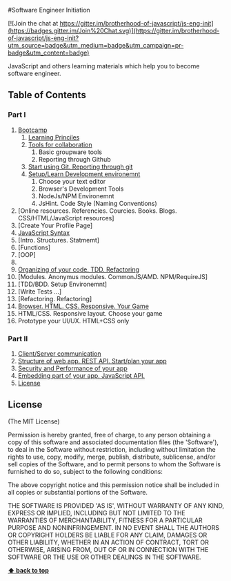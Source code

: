 #Software Engineer Initiation

[![Join the chat at https://gitter.im/brotherhood-of-javascript/js-eng-init](https://badges.gitter.im/Join%20Chat.svg)](https://gitter.im/brotherhood-of-javascript/js-eng-init?utm_source=badge&utm_medium=badge&utm_campaign=pr-badge&utm_content=badge)

JavaScript and others learning materials which help you to become software engineer.

## Table of Contents

### Part I

1. [Bootcamp](/bootcamp/) 
    1. [Learning Princiles](bootcamp/learning-principles.md)
    1. [Tools for collaboration](bootcamp/tools-for-collaboration.md)
        1. Basic groupware tools
        1. Reporting through Github
    1. [Start using Git. Reporting through git](bootcamp/StartUsingGit.md)
    1. [Setup/Learn Development environemnt](/bootcamp)
        1. Choose your text editor
        1. Browser's Development Tools 
        1. NodeJs/NPM Environemnt
        1. JsHint. Code Style (Naming Conventions)
  1. [Online resources. Referencies. Courcies. Books. Blogs. CSS/HTML/JavaScript resources]
  1. [Create Your Profile Page]
1.  [JavaScript Syntax](/week-2)
  1. [Intro. Structures. Statmemt]
  1. [Functions]
  1. [OOP]
  1. 
1.  [Organizing of your code. TDD. Refactoring](/week-3)
  1. [Modules. Anonymus modules. CommonJS/AMD. NPM/RequireJS]
  1. [TDD/BDD. Setup Environemnt]
  1. [Write Tests ...]
  1. [Refactoring. Refactoring]
1.  [Browser. HTML. CSS. Responsive. Your Game](/week-4)
  1. HTML/CSS. Responsive layout. Choose your game
  1. Prototype your UI/UX. HTML+CSS only

### Part II

1. [Client/Server communication](/week-5)
1. [ Structure of web app. REST API. Start/plan your app](/week-6)
1. [Security and Performance of your app](/week-7)
1. [Embedding part of your app. JavaScript API.](/week-8)
1. [License](#License)
 


## License

(The MIT License)

Permission is hereby granted, free of charge, to any person obtaining
a copy of this software and associated documentation files (the
'Software'), to deal in the Software without restriction, including
without limitation the rights to use, copy, modify, merge, publish,
distribute, sublicense, and/or sell copies of the Software, and to
permit persons to whom the Software is furnished to do so, subject to
the following conditions:

The above copyright notice and this permission notice shall be
included in all copies or substantial portions of the Software.

THE SOFTWARE IS PROVIDED 'AS IS', WITHOUT WARRANTY OF ANY KIND,
EXPRESS OR IMPLIED, INCLUDING BUT NOT LIMITED TO THE WARRANTIES OF
MERCHANTABILITY, FITNESS FOR A PARTICULAR PURPOSE AND NONINFRINGEMENT.
IN NO EVENT SHALL THE AUTHORS OR COPYRIGHT HOLDERS BE LIABLE FOR ANY
CLAIM, DAMAGES OR OTHER LIABILITY, WHETHER IN AN ACTION OF CONTRACT,
TORT OR OTHERWISE, ARISING FROM, OUT OF OR IN CONNECTION WITH THE
SOFTWARE OR THE USE OR OTHER DEALINGS IN THE SOFTWARE.

**[⬆ back to top](#table-of-contents)**
